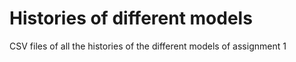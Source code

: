 # Histories of different models

CSV files of all the histories of the different models of assignment 1
